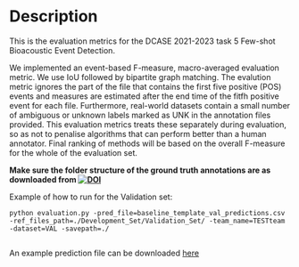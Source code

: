# Description

This is the evaluation metrics for the DCASE 2021-2023 task 5 Few-shot Bioacoustic Event Detection.

We implemented an event-based F-measure, macro-averaged evaluation metric. We use IoU followed by bipartite graph matching. The evalution metric ignores the part of the file that contains the first five positive (POS) events and measures are estimated after the end time of the fitfh positive event for each file. Furthermore, real-world datasets contain a small number of ambiguous or unknown labels marked as UNK in the annotation files provided. This evaluation metrics treats these separately during evaluation, so as not to penalise algorithms that can perform better than a human annotator. Final ranking of methods will be based on the overall F-measure for the whole of the evaluation set.

**Make sure the folder structure of the ground truth annotations are as downloaded from [![DOI](https://zenodo.org/badge/DOI/10.5281/zenodo.4543504.svg)](https://doi.org/10.5281/zenodo.4543504)**

Example of how to run for the Validation set:

```
python evaluation.py -pred_file=baseline_template_val_predictions.csv -ref_files_path=./Development_Set/Validation_Set/ -team_name=TESTteam -dataset=VAL -savepath=./
 
```

An example prediction file can be downloaded <a href="https://github.com/c4dm/dcase-few-shot-bioacoustic/blob/main/dcase_2021_fewshot_submission_package.zip">here</a> 

